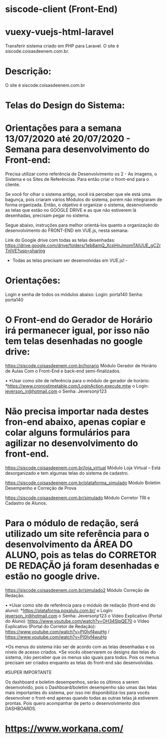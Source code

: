 # siscode-client (Front-End)
# vuexy-vuejs-html-laravel
Transferir sistema criado em PHP para Laravel. O site é siscode.coisasdeenem.com.br.

# Descrição:
O site é siscode.coisasdeenem.com.br

# Telas do Design do Sistema:

# Orientações para a semana 13/07/2020 até 20/07/2020 - Semana para desenvolvimento do Front-end:

Precisa utilizar como referência de Desenvolvimento os 2 - As imagens, o Sistema e os Sites de Referências. Para então criar o front-end para o cliente.

Se você for olhar o sistema antigo, você irá perceber que ele está uma bagunça, pois criaram vários Módulos do sistema, porém não integraram de forma organizada. Então, o objetivo é organizar o sistema, desenvolvendo as telas que estão no GOOGLE DRIVE e as que não estiverem lá desenhadas, precisam pegar no sistema.

Segue abaixo, instruções para melhor orientá-los quanto a organização do desenvolvimento do FRONT-END em VUE.js, nesta semana:

Link do Google drive com todas as telas desenhadas: https://drive.google.com/drive/folders/1eb8amQ_XcpHnJmomTAIUUE_gCZrTnIVE?usp=sharing

- Todas as telas precisam ser desenvolvidas em VUE.js! -

# Orientações:
Login e senha de todos os módulos abaixo:
Login: porta140
Senha: porta140

# O Front-end do Gerador de Horário irá permanecer igual, por isso não tem telas desenhadas no google drive:

https://siscode.coisasdeenem.com.br/horario   Módulo Gerador de Horário de Aulas Com o Front-End e back-end semi-finalizados.

•	*Usar como site de referência para o módulo de gerador de horário: *https://www.cronostimetable.com/LoginAction.execute.mtw
o	Login: jeverson_jr@hotmail.com
o	Senha: Jeversonjr123

# Não precisa importar nada destes fron-end abaixo, apenas copiar e colar alguns formulários para agilizar no desenvolvimento do front-end.

https://siscode.coisasdeenem.com.br/loja_virtual   Módulo Loja Virtual – Está desorganizado e tem algumas telas do sistema de cadastro.

https://siscode.coisasdeenem.com.br/plataforma_simulado    Módulo Boletim Desempenho  e Correção de Prova

https://siscode.coisasdeenem.com.br/simulado   Módulo Corretor TRI e Cadastro de Alunos.

# Para o módulo de redação, será utilizado um site referência para o desenvolvimento da ÁREA DO ALUNO, pois as telas do CORRETOR DE REDAÇÃO já foram desenhadas e estão no google drive.

https://siscode.coisasdeenem.com.br/simulado2     Módulo Correção de Redação.

•	*Usar como site de referência para o módulo de redação (front-end do aluno): *https://plataforma.poxalulu.com.br/
o	Login: jeverson_jr@hotmail.com
o	Senha: Jeversonjr123
o	Vídeo Explicativo (Portal do Aluno): https://www.youtube.com/watch?v=OH34SlpQE70
o	Vídeo Explicativo (Portal do Corretor de Redação): https://www.youtube.com/watch?v=PI0lyf4wuHg  / https://www.youtube.com/watch?v=PI0lyf4wuHg

*Os menus do sistema irão ser de acordo com as telas desenhadas e os níveis de acesso criados. *Se vocês observarem os designs das telas do sistema, irão perceber que os menus são iguais para todos. Pois os menus precisam ser criados enquanto as telas do front-end são desenvolvidas.

#SUPER IMPORTANTE

Os dashboard e boletim desempenhos, serão os últimos a serem desenvolvido, pois o Dashboard/boletim desempenho são umas das telas mais importantes do sistema, por isso irei disponibilizá-los para vocês desenvolver o front-end apenas quando todas as outras telas já estiverem prontas. Pois quero acompanhar de perto o desenvolvimento dos DASHBOARDS.

# https://www.workana.com/
